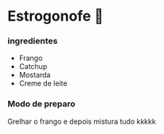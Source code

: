 # Estrogonofe :chicken:

### ingredientes

- Frango
- Catchup
- Mostarda
- Creme de leite



### Modo de preparo

Grelhar o frango e depois mistura tudo kkkkk



